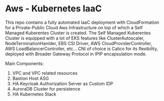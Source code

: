 # Aws - Kubernetes IaaC 
This repo contains a fully automated IaaC deployment with CloudFormation for a Private-Public Cloud Aws Infrastructure on top of which a Self Managed Kuberentes Cluster is created. 
The Self Managed Kuberentes Cluster is equipped with a lot of EKS features like ClusterAutoscaler, NodeTerminationHanlder, EBS CSI Driver, AWS CloudProviderController, AWS LoadBalancerController, etc...
CNI of choice is Calico for its flexibility, deployed with Broader Gateway Protocol in IPIP encapsulation mode. 

Main Components:
1. VPC and VPC related resources
2. Bastion Host ASG
3. HA Keycloak Authorization Server as Custom IDP 
4. AuroraDB Cluster for persistence
5. HA Kubernetes Stack
